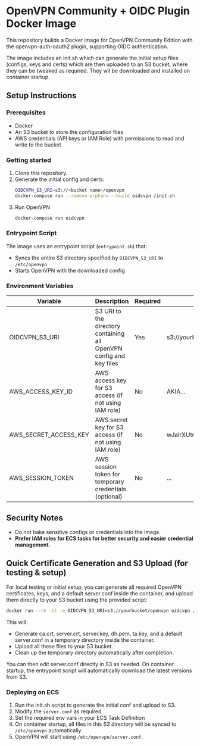 # OpenVPN Community + OIDC Plugin Docker Image

This repository builds a Docker image for OpenVPN Community Edition with the openvpn-auth-oauth2 
plugin, supporting OIDC authentication. 

The image includes an init.sh which can generate the initial setup files (configs, keys and certs)
which are then uploaded to an S3 bucket, where they can be tweaked as required.  They wil be downloaded and installed on container startup. 

## Setup Instructions

### Prerequisites
- Docker
- An S3 bucket to store the configuration files
- AWS credentials (API keys or IAM Role) with permissions to read and write to the bucket

### Getting started
1. Clone this repository.
3. Generate the initial config and certs:
   ```sh
   OIDCVPN_S3_URI=s3://<bucket name>/openvpn
   docker-compose run --remove-orphans --build oidcvpn /init.sh
   ```
3. Run OpenVPN
   ```sh
   docker-compose run oidcvpn
   ```
   
### Entrypoint Script
The image uses an entrypoint script (`entrypoint.sh`) that:
- Syncs the entire S3 directory specified by `OIDCVPN_S3_URI` to `/etc/openvpn`
- Starts OpenVPN with the downloaded config

### Environment Variables

| Variable              | Description                                                         | Required | Example                                  |
|-----------------------|---------------------------------------------------------------------|----------|------------------------------------------|
| OIDCVPN_S3_URI        | S3 URI to the directory containing all OpenVPN config and key files | Yes      | s3://yourbucket/openvpn                  |
| AWS_ACCESS_KEY_ID     | AWS access key for S3 access (if not using IAM role)                | No       | AKIA...                                  |
| AWS_SECRET_ACCESS_KEY | AWS secret key for S3 access (if not using IAM role)                | No       | wJalrXUtnFEMI/K7MDENG/bPxRfiCYEXAMPLEKEY |
| AWS_SESSION_TOKEN     | AWS session token for temporary credentials (optional)              | No       | ...                                      |

## Security Notes
- Do not bake sensitive configs or credentials into the image.
- **Prefer IAM roles for ECS tasks for better security and easier credential management.**

## Quick Certificate Generation and S3 Upload (for testing & setup)

For local testing or initial setup, you can generate all required OpenVPN 
certificates, keys, and a default server.conf inside the container, and 
upload them directly to your S3 bucket using the provided script:

```sh
docker run --rm -it -e OIDCVPN_S3_URI=s3://yourbucket/openvpn oidcvpn /init.sh
```

This will:
- Generate ca.crt, server.crt, server.key, dh.pem, ta.key, and a default server.conf in a temporary directory inside the container.
- Upload all these files to your S3 bucket.
- Clean up the temporary directory automatically after completion.

You can then edit server.conf directly in S3 as needed. On container startup, the entrypoint script will automatically download the latest versions from S3.

### Deploying on ECS
1. Run the init.sh script to generate the initial conf and upload to S3.
2. Modify the `server.conf` as required
3. Set the required env vars in your ECS Task Definition
4. On container startup, all files in this S3 directory will be synced to `/etc/openvpn` automatically.
5. OpenVPN will start using `/etc/openvpn/server.conf`.
